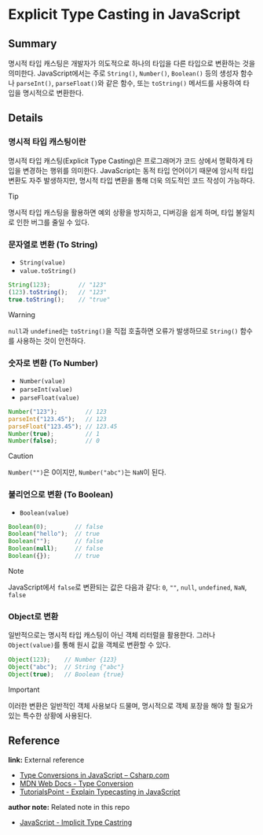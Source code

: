 # Explicit Type Casting in JavaScript
<!-- 
TIL을 작성할 때에는 해당 노트의 제목과 관련한 내용만 작성합니다.
추가적인 개념을 설명할 필요가 있다면, 해당 개념에 대한 노트를 새롭게 작성합니다.
이후 해당 개념 노트를 Reference에 링크합니다.

ex) 버블 정렬에 대해 설명하기 위해, Array 자료형을 설명해야할 경우 -> Array 노트 생성
-->

## Summary
명시적 타입 캐스팅은 개발자가 의도적으로 하나의 타입을 다른 타입으로 변환하는 것을 의미한다. JavaScript에서는 주로 `String()`, `Number()`, `Boolean()` 등의 생성자 함수나 `parseInt()`, `parseFloat()`와 같은 함수, 또는 `toString()` 메서드를 사용하여 타입을 명시적으로 변환한다.

## Details

### 명시적 타입 캐스팅이란
명시적 타입 캐스팅(Explicit Type Casting)은 프로그래머가 코드 상에서 명확하게 타입을 변경하는 행위를 의미한다. JavaScript는 동적 타입 언어이기 때문에 암시적 타입 변환도 자주 발생하지만, 명시적 타입 변환을 통해 더욱 의도적인 코드 작성이 가능하다.

> [!TIP]
> 명시적 타입 캐스팅을 활용하면 예외 상황을 방지하고, 디버깅을 쉽게 하며, 타입 불일치로 인한 버그를 줄일 수 있다.

### 문자열로 변환 (To String)
- `String(value)`
- `value.toString()`

```js
String(123);        // "123"
(123).toString();   // "123"
true.toString();    // "true"
```

> [!WARNING]
> `null`과 `undefined`는 `toString()`을 직접 호출하면 오류가 발생하므로 `String()` 함수를 사용하는 것이 안전하다.

### 숫자로 변환 (To Number)
- `Number(value)`
- `parseInt(value)`
- `parseFloat(value)`

```js
Number("123");        // 123
parseInt("123.45");   // 123
parseFloat("123.45"); // 123.45
Number(true);         // 1
Number(false);        // 0
```

> [!CAUTION]
> `Number("")`은 0이지만, `Number("abc")`는 `NaN`이 된다.

### 불리언으로 변환 (To Boolean)
- `Boolean(value)`

```js
Boolean(0);        // false
Boolean("hello");  // true
Boolean("");       // false
Boolean(null);     // false
Boolean({});       // true
```

> [!NOTE]
> JavaScript에서 `false`로 변환되는 값은 다음과 같다: `0`, `""`, `null`, `undefined`, `NaN`, `false`

### Object로 변환
일반적으로는 명시적 타입 캐스팅이 아닌 객체 리터럴을 활용한다. 그러나 `Object(value)`를 통해 원시 값을 객체로 변환할 수 있다.

```js
Object(123);    // Number {123}
Object("abc");  // String {"abc"}
Object(true);   // Boolean {true}
```

> [!IMPORTANT]
> 이러한 변환은 일반적인 객체 사용보다 드물며, 명시적으로 객체 포장을 해야 할 필요가 있는 특수한 상황에 사용된다.

## Reference

**link:** External reference
- [Type Conversions in JavaScript – Csharp.com](https://www.csharp.com/article/type-conversions-in-javascript/)
- [MDN Web Docs - Type Conversion](https://developer.mozilla.org/en-US/docs/Glossary/Type_Conversion)
- [TutorialsPoint - Explain Typecasting in JavaScript](https://www.tutorialspoint.com/explain-typecasting-in-javascript)

**author note:** Related note in this repo
- [JavaScript - Implicit Type Castring](./Implicit_Type_Casting.md)
